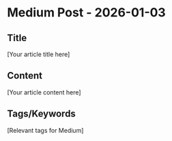 # Medium Post - 2026-01-03

## Title
[Your article title here]

## Content
[Your article content here]

## Tags/Keywords
[Relevant tags for Medium]
